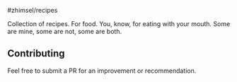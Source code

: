 #zhimsel/recipes

Collection of recipes. For food. You, know, for eating with your mouth. Some are mine, some are not, some are both.


## Contributing

Feel free to submit a PR for an improvement or recommendation.
